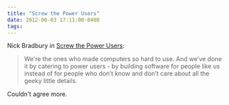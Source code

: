```yaml
---
title: "Screw the Power Users"
date: 2012-06-03 17:11:00-0400
tags: 
---
```

 
Nick Bradbury in [Screw the Power Users](http://nick.typepad.com/blog/2012/05/screw-the-power-users.html):

> We're the ones who made computers so hard to use. And we’ve done it by catering to power users - by building software for people like us instead of for people who don’t know and don’t care about all the geeky little details.

Couldn't agree more.
